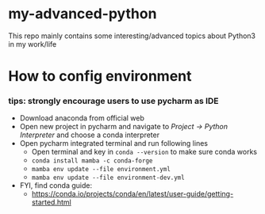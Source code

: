 # my-advanced-python
This repo mainly contains some interesting/advanced topics about Python3 in my work/life

# How to config environment
### tips: strongly encourage users to use pycharm as IDE

- Download anaconda from official web
- Open new project in pycharm and navigate to *Project -> Python Interpreter* and choose a conda interpreter
- Open pycharm integrated terminal and run following lines
  - Open terminal and key in `conda --version` to make sure conda works
  - `conda install mamba -c conda-forge`
  - `mamba env update --file environment.yml`
  - `mamba env update --file environment-dev.yml`
- FYI, find conda guide:
  - https://conda.io/projects/conda/en/latest/user-guide/getting-started.html
